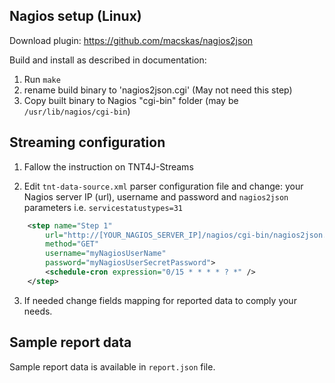 ## Nagios setup (Linux)

Download plugin: https://github.com/macskas/nagios2json

Build and install as described in documentation:

1. Run `make`
2. rename build binary to 'nagios2json.cgi' (May not need this step)
3. Copy built binary to Nagios "cgi-bin" folder (may be `/usr/lib/nagios/cgi-bin`)

## Streaming configuration

1. Fallow the instruction on TNT4J-Streams

2. Edit `tnt-data-source.xml` parser configuration file and change: your Nagios server IP (url), username and password and `nagios2json`
parameters i.e. `servicestatustypes=31`

```xml
    <step name="Step 1"
        url="http://[YOUR_NAGIOS_SERVER_IP]/nagios/cgi-bin/nagios2json.cgi?servicestatustypes=31"
        method="GET"
        username="myNagiosUserName"
        password="myNagiosUserSecretPassword">
        <schedule-cron expression="0/15 * * * * ? *" />
    </step>
```

3. If needed change fields mapping for reported data to comply your needs. 

## Sample report data
 
Sample report data is available in `report.json` file. 